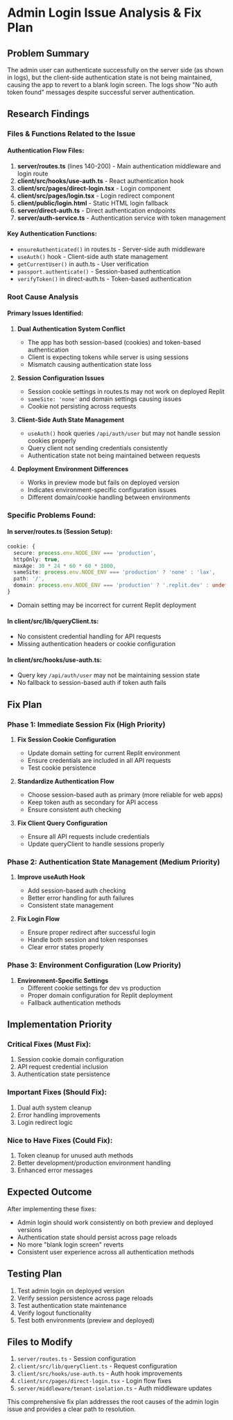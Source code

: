 # Admin Login Issue Analysis & Fix Plan

## Problem Summary
The admin user can authenticate successfully on the server side (as shown in logs), but the client-side authentication state is not being maintained, causing the app to revert to a blank login screen. The logs show "No auth token found" messages despite successful server authentication.

## Research Findings

### Files & Functions Related to the Issue

#### Authentication Flow Files:
1. **server/routes.ts** (lines 140-200) - Main authentication middleware and login route
2. **client/src/hooks/use-auth.ts** - React authentication hook
3. **client/src/pages/direct-login.tsx** - Login component
4. **client/src/pages/login.tsx** - Login redirect component
5. **client/public/login.html** - Static HTML login fallback
6. **server/direct-auth.ts** - Direct authentication endpoints
7. **server/auth-service.ts** - Authentication service with token management

#### Key Authentication Functions:
- `ensureAuthenticated()` in routes.ts - Server-side auth middleware
- `useAuth()` hook - Client-side auth state management
- `getCurrentUser()` in auth.ts - User verification
- `passport.authenticate()` - Session-based authentication
- `verifyToken()` in direct-auth.ts - Token-based authentication

### Root Cause Analysis

#### Primary Issues Identified:

1. **Dual Authentication System Conflict**
   - The app has both session-based (cookies) and token-based authentication
   - Client is expecting tokens while server is using sessions
   - Mismatch causing authentication state loss

2. **Session Configuration Issues**
   - Session cookie settings in routes.ts may not work on deployed Replit
   - `sameSite: 'none'` and domain settings causing issues
   - Cookie not persisting across requests

3. **Client-Side Auth State Management**
   - `useAuth()` hook queries `/api/auth/user` but may not handle session cookies properly
   - Query client not sending credentials consistently
   - Authentication state not being maintained between requests

4. **Deployment Environment Differences**
   - Works in preview mode but fails on deployed version
   - Indicates environment-specific configuration issues
   - Different domain/cookie handling between environments

### Specific Problems Found:

#### In server/routes.ts (Session Setup):
```typescript
cookie: { 
  secure: process.env.NODE_ENV === 'production',
  httpOnly: true,
  maxAge: 30 * 24 * 60 * 60 * 1000,
  sameSite: process.env.NODE_ENV === 'production' ? 'none' : 'lax',
  path: '/',
  domain: process.env.NODE_ENV === 'production' ? '.replit.dev' : undefined
}
```
- Domain setting may be incorrect for current Replit deployment

#### In client/src/lib/queryClient.ts:
- No consistent credential handling for API requests
- Missing authentication headers or cookie configuration

#### In client/src/hooks/use-auth.ts:
- Query key `/api/auth/user` may not be maintaining session state
- No fallback to session-based auth if token auth fails

## Fix Plan

### Phase 1: Immediate Session Fix (High Priority)

1. **Fix Session Cookie Configuration**
   - Update domain setting for current Replit environment
   - Ensure credentials are included in all API requests
   - Test cookie persistence

2. **Standardize Authentication Flow**
   - Choose session-based auth as primary (more reliable for web apps)
   - Keep token auth as secondary for API access
   - Ensure consistent auth checking

3. **Fix Client Query Configuration**
   - Ensure all API requests include credentials
   - Update queryClient to handle sessions properly

### Phase 2: Authentication State Management (Medium Priority)

1. **Improve useAuth Hook**
   - Add session-based auth checking
   - Better error handling for auth failures
   - Consistent state management

2. **Fix Login Flow**
   - Ensure proper redirect after successful login
   - Handle both session and token responses
   - Clear error states properly

### Phase 3: Environment Configuration (Low Priority)

1. **Environment-Specific Settings**
   - Different cookie settings for dev vs production
   - Proper domain configuration for Replit deployment
   - Fallback authentication methods

## Implementation Priority

### Critical Fixes (Must Fix):
1. Session cookie domain configuration
2. API request credential inclusion
3. Authentication state persistence

### Important Fixes (Should Fix):
1. Dual auth system cleanup
2. Error handling improvements
3. Login redirect logic

### Nice to Have Fixes (Could Fix):
1. Token cleanup for unused auth methods
2. Better development/production environment handling
3. Enhanced error messages

## Expected Outcome
After implementing these fixes:
- Admin login should work consistently on both preview and deployed versions
- Authentication state should persist across page reloads
- No more "blank login screen" reverts
- Consistent user experience across all authentication methods

## Testing Plan
1. Test admin login on deployed version
2. Verify session persistence across page reloads
3. Test authentication state maintenance
4. Verify logout functionality
5. Test both environments (preview and deployed)

## Files to Modify
1. `server/routes.ts` - Session configuration
2. `client/src/lib/queryClient.ts` - Request configuration
3. `client/src/hooks/use-auth.ts` - Auth hook improvements
4. `client/src/pages/direct-login.tsx` - Login flow fixes
5. `server/middleware/tenant-isolation.ts` - Auth middleware updates

This comprehensive fix plan addresses the root causes of the admin login issue and provides a clear path to resolution.